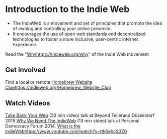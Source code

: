 # Introduction to the Indie Web

- The IndieWeb is a movement and set of principles that promote the idea of owning and controlling your online presence.
- It encourages the use of open web standards and decentralized technologies to foster a more inclusive, user-centric internet experience.

Read the "[Why](https://indieweb.org/why)https://indieweb.org/why" of the Indie Web movement

## Get involved

Find a local or remote [Homebrew Website Clue](https://indieweb.org/Homebrew_Website_Club)https://indieweb.org/Homebrew_Website_Club

## Watch Videos

[Take Back Your Web](https://vimeo.com/336343886) (32 min video) talk at Beyond Tellerand Düsseldorf 2019
[Why We Need The IndieWeb](https://www.youtube.com/watch?v=HNmKO7Gr4TE) (13 min video) talk at Personal Democracy Forum 2014.
[What is the IndieWeb](https://www.youtube.com/watch?v=ttk6ehcS3Z0)https://www.youtube.com/watch?v=ttk6ehcS3Z0
